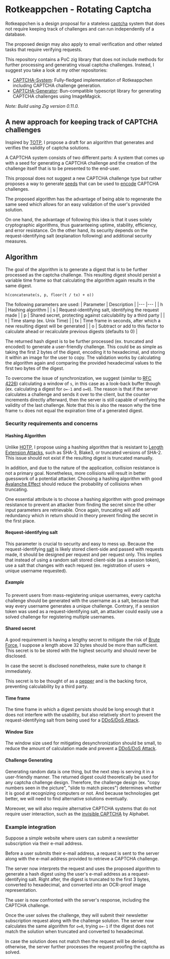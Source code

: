 # Rotkeappchen - Rotating Captcha

Rotkeappchen is a design proposal for a stateless [captcha](https://en.wikipedia.org/wiki/CAPTCHA)
system that does not require keeping track of challenges and can run independently of a database.

The proposed design may also apply to email verification and other related tasks that
require verifying requests.

This repository contains a PoC zig library that does not include methods for further
processing and generating visual captcha challenges.
Instead, I suggest you take a look at my other repositories:

- [CAPTCHA-System](https://github.com/DISTREAT/captcha-system):
Fully-fledged implementation of Rotkeappchen including CAPTCHA challenge generation.
- [CAPTCHA-Generator](https://github.com/DISTREAT/captcha-generator):
Bun-compatible typescript library for generating CAPTCHA challenges using ImageMagick.

_Note: Build using Zig version 0.11.0._

## A new approach for keeping track of CAPTCHA challenges

Inspired by [TOTP](https://en.wikipedia.org/wiki/Time-based_one-time_password),
I propose a draft for an algorithm that generates and verifies
the validity of captcha solutions.

A CAPTCHA system consists of two different parts: A system that comes up with a seed for
generating a CAPTCHA challenge and the creation of the challenge itself that is to be
presented to the end-user.

This proposal does not suggest a new CAPTCHA challenge type but rather proposes a way to
generate [seeds](https://en.wikipedia.org/wiki/Random_seed) that can be used to
[encode](https://en.wikipedia.org/wiki/Encoding) CAPTCHA challenges.

The proposed algorithm has the advantage of being able to regenerate the same seed which
allows for an easy validation of the user's provided solution.

On one hand, the advantage of following this idea is that it uses solely cryptographic
algorithms, thus guaranteeing uptime, stability, efficiency, and error resistance.
On the other hand, its security depends on the request-identifying salt (explanation following)
and additional security measures.

## Algorithm

The goal of the algorithm is to generate a digest that is to be further processed
as the captcha challenge. This resulting digest should persist a variable time frame so that
calculating the algorithm again results in the same digest.

```
h(concatenate(s, p, floor(t / tx) + o))
```

The following parameters are used:
| Parameter 	| Description 	|
|---	|---	|
| h 	| Hashing algorithm 	|
| s 	| Request-identifying salt, identifying the request made 	|
| p 	| Shared secret, protecting against calculability by a third party 	|
| t 	| Time stamp (ex. Unix Time) 	|
| tx 	| Time frame in seconds, after which a new resulting digest will be generated 	|
| o 	| Subtract or add to this factor to calculate ahead or recalculate previous digests (defaults to 0) 	|

The returned hash digest is to be further processed (ex. truncated and encoded) to generate a user-friendly challenge.
This could be as simple as taking the first 2 bytes of the digest, encoding it to hexadecimal, and storing it within
an image for the user to copy. The validation works by calculating the algorithm again and comparing the provided
hexadecimal values to the first two bytes of the digest.

To overcome the issue of synchronization, we suggest (similar to [RFC 4226](https://datatracker.ietf.org/doc/html/rfc4226))
calculating a window of `s`, in this case as a look-back buffer though (ex. calculating a digest for `o=-1` and `o=0`).
The reason is that if the server calculates a challenge and sends it over to the client, but the counter increments directly afterward,
then the server is still capable of verifying the validity of the last challenge. Note that this is also the reason why
the time frame `tx` does not equal the expiration time of a generated digest.

### Security requirements and concerns

#### Hashing Algorithm

Unlike [HOTP](https://en.wikipedia.org/wiki/HMAC-based_one-time_password), I propose using a
hashing algorithm that is resistant to [Length Extension Attacks](https://en.wikipedia.org/wiki/Length_extension_attack),
such as SHA-3, Blake3, or truncated versions of SHA-2. This issue should not exist if the resulting digest
is truncated manually.


In addition, and due to the nature of the application, collision resistance
is not a primary goal. Nonetheless, more collisions will result in better guesswork of a potential
attacker. Choosing a hashing algorithm with good [Avalanche Effect](https://en.wikipedia.org/wiki/Avalanche_effect)
should reduce the probability of collisions when truncating.

One essential attribute is to choose a hashing algorithm with good preimage resistance to prevent
an attacker from finding the secret since the other input parameters are retrievable. Once again,
truncating will add redundancy which in return should in theory prevent finding the secret in the first place.

#### Request-identifying salt

This parameter is crucial to security and easy to mess up. Because the request-identifying
[salt](https://en.wikipedia.org/wiki/Salt_(cryptography)) is likely stored client-side
and passed with requests made, it should be designed per request and per request only.
This implies that instead of using a random salt stored client-side (as a session token),
use a salt that changes with each request (ex. registration of users -> unique username requested).

##### Example

To prevent users from mass-registering unique usernames, every captcha challenge should be generated
with the username as a salt, because that way every username generates a unique challenge.
Contrary, if a session token was used as a request-identifying salt, an attacker could easily use
a solved challenge for registering multiple usernames.

#### Shared secret

A good requirement is having a lengthy secret to mitigate the risk of [Brute Force](https://en.wikipedia.org/wiki/Brute-force_search),
I suppose a length above 32 bytes should be more than sufficient. This secret is to be stored with the highest
security and should never be disclosed.

In case the secret is disclosed nonetheless, make sure to change it immediately.

This secret is to be thought of as a [pepper](https://en.wikipedia.org/wiki/Pepper_(cryptography)) and is the backing force, preventing calculability by a third party.

#### Time frame

The time frame in which a digest persists should be long enough that it does not interfere with the usability, but also
relatively short to prevent the request-identifying salt from being used for a [DDoS/DoS Attack](https://en.wikipedia.org/wiki/Denial-of-service_attack).

#### Window Size

The window size used for mitigating desynchronization should be small, to reduce the amount of calculation made and prevent
a [DDoS/DoS Attack](https://en.wikipedia.org/wiki/Denial-of-service_attack).

#### Challenge Generating

Generating random data is one thing, but the next step is serving it in a user-friendly manner.
The returned digest could theoretically be used for any captcha challenge design.
Therefore, the challenge design (ex. "copy numbers seen in the picture", "slide to match pieces") determines whether
it is good at recognizing computers or not. And because technologies get better, we will need to find alternative solutions eventually.

Moreover, we will also require alternative CAPTCHA systems that do not require user interaction,
such as the [invisible CAPTCHA](https://developers.google.com/recaptcha/docs/invisible) by Alphabet.

### Example integration

Suppose a simple website where users can submit a newsletter subscription via their e-mail address.

Before a user submits their e-mail address, a request is sent to the server along with the e-mail
address provided to retrieve a CAPTCHA challenge.

The server now interprets the request and uses the proposed algorithm to generate a hash digest using
the user's e-mail address as a request-identifying salt. Right after, the digest is truncated to the
first 3 bytes, converted to hexadecimal, and converted into an OCR-proof image representation.

The user is now confronted with the server's response, including the CAPTCHA challenge.

Once the user solves the challenge, they will submit their newsletter subscription request along with the challenge solution.
The server now calculates the same algorithm for `o=0`, trying `o=-1` if the digest does not match the solution when
truncated and converted to hexadecimal.

In case the solution does not match then the request will be denied, otherwise, the server further processes the
request proofing the captcha as solved.

